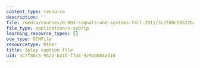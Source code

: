 ```yaml
---
content_type: resource
description: ''
file: /media/courses/6-003-signals-and-systems-fall-2011/3c7f80c59522ba1bf7a49291d884ad18_HDYAbIA-DNY.srt
file_type: application/x-subrip
learning_resource_types: []
ocw_type: OCWFile
resourcetype: Other
title: 3play caption file
uid: 3c7f80c5-9522-ba1b-f7a4-9291d884ad18
---
```

